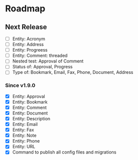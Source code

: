 # Roadmap

## Next Release

- [ ] Entity: Acronym
- [ ] Entity: Address
- [ ] Entity: Progreess
- [ ] Entity: Comment: threaded
- [ ] Nested test: Approval of Comment
- [ ] Status of: Approval, Progress
- [ ] Type of: Bookmark, Email, Fax, Phone, Document, Address

### Since v1.9.0

- [x] Entity: Approval
- [x] Entity: Bookmark
- [x] Entity: Comment
- [x] Entity: Document
- [x] Entity: Description
- [x] Entity: Email
- [x] Entity: Fax
- [x] Entity: Note
- [x] Entity: Phone
- [x] Entity: URL
- [x] Command to publish all config files and migrations
